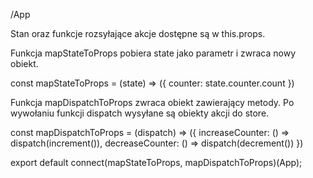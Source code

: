 /App

Stan oraz funkcje rozsyłające akcje dostępne są w this.props. 

Funkcja mapStateToProps pobiera state jako parametr i zwraca nowy obiekt. 

  const mapStateToProps = (state) => ({
      counter: state.counter.count
    })

Funkcja mapDispatchToProps zwraca obiekt zawierający metody. Po wywołaniu funkcji dispatch wysyłane są obiekty akcji do store. 
  
  const mapDispatchToProps = (dispatch) => ({
      increaseCounter: () => dispatch(increment()),
      decreaseCounter: () => dispatch(decrement())
    })
  
  
export default connect(mapStateToProps, mapDispatchToProps)(App);


